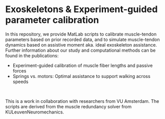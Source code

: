 # Exoskeletons & Experiment-guided parameter calibration
In this repository, we provide MatLab scripts to calibrate muscle-tendon parameters based on prior recorded data, and to simulate muscle-tendon dynamics based on assistive moment aka. ideal exoskeleton assistance. 
Further information about our study and computational methods can be found in the publications:
- Experiment-guided calibration of muscle fiber lengths and passive forces
- Springs vs. motors: Optimal assistance to support walking across speeds
<br>

This is a work in collaboration with researchers from VU Amsterdam. The scripts are derived from the muscle redundancy solver from KULeuvenNeuromechanics.
<br>

